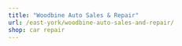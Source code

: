 ```yaml
---
title: "Woodbine Auto Sales & Repair"
url: /east-york/woodbine-auto-sales-and-repair/
shop: car repair
---
```

